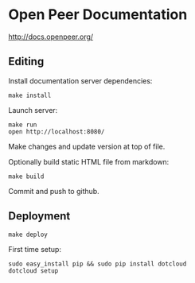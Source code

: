Open Peer Documentation
=======================

http://docs.openpeer.org/


Editing
-------

Install documentation server dependencies:

	make install

Launch server:

	make run
	open http://localhost:8080/

Make changes and update version at top of file.

Optionally build static HTML file from markdown:

	make build

Commit and push to github.


Deployment
----------

	make deploy

First time setup:

	sudo easy_install pip && sudo pip install dotcloud
	dotcloud setup
